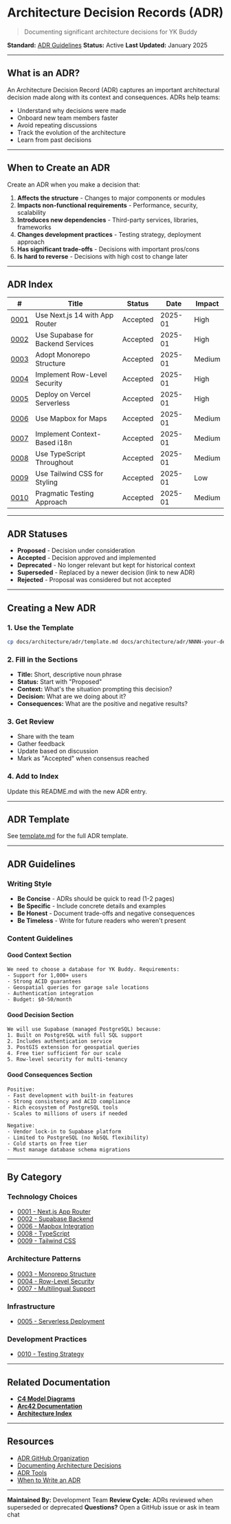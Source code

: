 # Architecture Decision Records (ADR)

> Documenting significant architecture decisions for YK Buddy

**Standard:** [ADR Guidelines](https://adr.github.io/)
**Status:** Active
**Last Updated:** January 2025

---

## What is an ADR?

An Architecture Decision Record (ADR) captures an important architectural decision made along with its context and consequences. ADRs help teams:

- Understand why decisions were made
- Onboard new team members faster
- Avoid repeating discussions
- Track the evolution of the architecture
- Learn from past decisions

---

## When to Create an ADR

Create an ADR when you make a decision that:

1. **Affects the structure** - Changes to major components or modules
2. **Impacts non-functional requirements** - Performance, security, scalability
3. **Introduces new dependencies** - Third-party services, libraries, frameworks
4. **Changes development practices** - Testing strategy, deployment approach
5. **Has significant trade-offs** - Decisions with important pros/cons
6. **Is hard to reverse** - Decisions with high cost to change later

---

## ADR Index

| # | Title | Status | Date | Impact |
|---|-------|--------|------|--------|
| [0001](./0001-nextjs-app-router.md) | Use Next.js 14 with App Router | Accepted | 2025-01 | High |
| [0002](./0002-supabase-backend.md) | Use Supabase for Backend Services | Accepted | 2025-01 | High |
| [0003](./0003-monorepo-structure.md) | Adopt Monorepo Structure | Accepted | 2025-01 | Medium |
| [0004](./0004-row-level-security.md) | Implement Row-Level Security | Accepted | 2025-01 | High |
| [0005](./0005-serverless-deployment.md) | Deploy on Vercel Serverless | Accepted | 2025-01 | High |
| [0006](./0006-mapbox-integration.md) | Use Mapbox for Maps | Accepted | 2025-01 | Medium |
| [0007](./0007-multilingual-support.md) | Implement Context-Based i18n | Accepted | 2025-01 | Medium |
| [0008](./0008-typescript-everywhere.md) | Use TypeScript Throughout | Accepted | 2025-01 | Medium |
| [0009](./0009-tailwind-css.md) | Use Tailwind CSS for Styling | Accepted | 2025-01 | Low |
| [0010](./0010-testing-strategy.md) | Pragmatic Testing Approach | Accepted | 2025-01 | Medium |

---

## ADR Statuses

- **Proposed** - Decision under consideration
- **Accepted** - Decision approved and implemented
- **Deprecated** - No longer relevant but kept for historical context
- **Superseded** - Replaced by a newer decision (link to new ADR)
- **Rejected** - Proposal was considered but not accepted

---

## Creating a New ADR

### 1. Use the Template

```bash
cp docs/architecture/adr/template.md docs/architecture/adr/NNNN-your-decision.md
```

### 2. Fill in the Sections

- **Title:** Short, descriptive noun phrase
- **Status:** Start with "Proposed"
- **Context:** What's the situation prompting this decision?
- **Decision:** What are we doing about it?
- **Consequences:** What are the positive and negative results?

### 3. Get Review

- Share with the team
- Gather feedback
- Update based on discussion
- Mark as "Accepted" when consensus reached

### 4. Add to Index

Update this README.md with the new ADR entry.

---

## ADR Template

See [template.md](./template.md) for the full ADR template.

---

## ADR Guidelines

### Writing Style

- **Be Concise** - ADRs should be quick to read (1-2 pages)
- **Be Specific** - Include concrete details and examples
- **Be Honest** - Document trade-offs and negative consequences
- **Be Timeless** - Write for future readers who weren't present

### Content Guidelines

#### Good Context Section
```
We need to choose a database for YK Buddy. Requirements:
- Support for 1,000+ users
- Strong ACID guarantees
- Geospatial queries for garage sale locations
- Authentication integration
- Budget: $0-50/month
```

#### Good Decision Section
```
We will use Supabase (managed PostgreSQL) because:
1. Built on PostgreSQL with full SQL support
2. Includes authentication service
3. PostGIS extension for geospatial queries
4. Free tier sufficient for our scale
5. Row-level security for multi-tenancy
```

#### Good Consequences Section
```
Positive:
- Fast development with built-in features
- Strong consistency and ACID compliance
- Rich ecosystem of PostgreSQL tools
- Scales to millions of users if needed

Negative:
- Vendor lock-in to Supabase platform
- Limited to PostgreSQL (no NoSQL flexibility)
- Cold starts on free tier
- Must manage database schema migrations
```

---

## By Category

### Technology Choices
- [0001 - Next.js App Router](./0001-nextjs-app-router.md)
- [0002 - Supabase Backend](./0002-supabase-backend.md)
- [0006 - Mapbox Integration](./0006-mapbox-integration.md)
- [0008 - TypeScript](./0008-typescript-everywhere.md)
- [0009 - Tailwind CSS](./0009-tailwind-css.md)

### Architecture Patterns
- [0003 - Monorepo Structure](./0003-monorepo-structure.md)
- [0004 - Row-Level Security](./0004-row-level-security.md)
- [0007 - Multilingual Support](./0007-multilingual-support.md)

### Infrastructure
- [0005 - Serverless Deployment](./0005-serverless-deployment.md)

### Development Practices
- [0010 - Testing Strategy](./0010-testing-strategy.md)

---

## Related Documentation

- **[C4 Model Diagrams](../c4-model/README.md)**
- **[Arc42 Documentation](../arc42/README.md)**
- **[Architecture Index](../README.md)**

---

## Resources

- [ADR GitHub Organization](https://adr.github.io/)
- [Documenting Architecture Decisions](https://cognitect.com/blog/2011/11/15/documenting-architecture-decisions)
- [ADR Tools](https://github.com/npryce/adr-tools)
- [When to Write an ADR](https://github.com/joelparkerhenderson/architecture-decision-record#when-to-write-an-adr)

---

**Maintained By:** Development Team
**Review Cycle:** ADRs reviewed when superseded or deprecated
**Questions?** Open a GitHub issue or ask in team chat
